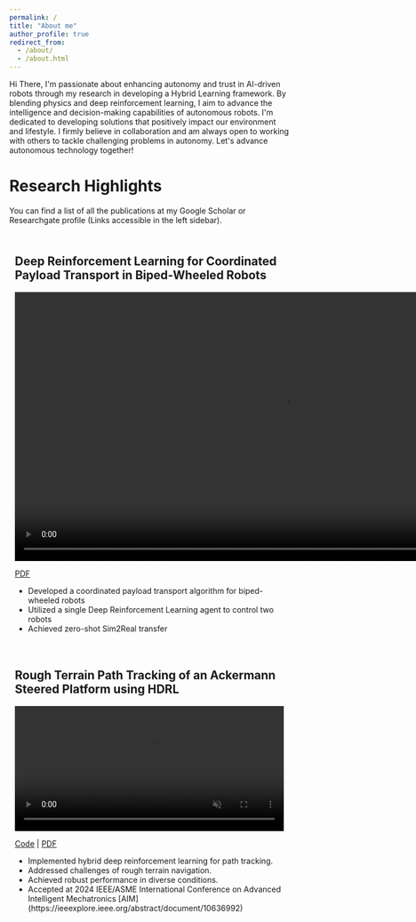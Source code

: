 ```yaml
---
permalink: /
title: "About me"
author_profile: true
redirect_from: 
  - /about/
  - /about.html
---
```


Hi There, I'm passionate about enhancing autonomy and trust in AI-driven robots through my research in developing a Hybrid Learning framework. By blending physics and deep reinforcement learning, I aim to advance the intelligence and decision-making capabilities of autonomous robots.
I'm dedicated to developing solutions that positively impact our environment and lifestyle. I firmly believe in collaboration and am always open to working with others to tackle challenging problems in autonomy.
Let's advance autonomous technology together!

Research Highlights
======
You can find a list of all the publications at my Google Scholar or Researchgate profile (Links accessible in the left sidebar).
<div style="display: flex; flex-wrap: wrap;">

  <!-- Project 1 -->
  <div style="flex: 1; margin: 10px;">
    <h2>Deep Reinforcement Learning for Coordinated Payload Transport in Biped-Wheeled Robots</h2>
    <video width="200%" controls autoplay loop muted>
      <source src="/files/dualdiablo.mp4" type="video/mp4">
      Your browser does not support the video tag.
    </video>
    <p>
      <a href="/files/DhruvM_CoordinatedPayload_Preprint_2024.pdf" target="_blank">PDF</a>
    </p>
    <ul>
      <li>Developed a coordinated payload transport algorithm for biped-wheeled robots</li>
      <li>Utilized a single Deep Reinforcement Learning agent to control two robots</li>
      <li>Achieved zero-shot Sim2Real transfer</li>
    </ul>
  </div>

  <!-- Project 2 -->
  <div style="flex: 1; margin: 10px;">
    <h2>Rough Terrain Path Tracking of an Ackermann Steered Platform using HDRL</h2>
    <video width="100%" height="225" controls autoplay loop muted>
      <source src="/files/HDRL_BrandsHatch.mp4" type="video/mp4">
      Your browser does not support the video tag.
    </video>
    <p>
      <a href="https://github.com/dhruvkm2402/Hybrid_Deep_Reinforcement_Learning_RoughTerrain" target="_blank">Code</a> |
      <a href="/files/RoughTerrain_Ackerman_HybridDRL___Dhruv_Ameya_AIM2024_FinalV1.pdf" target="_blank">PDF</a>
    </p>
    <ul>
      <li>Implemented hybrid deep reinforcement learning for path tracking.</li>
      <li>Addressed challenges of rough terrain navigation.</li>
      <li>Achieved robust performance in diverse conditions.</li>
      <li>Accepted at 2024 IEEE/ASME International Conference on Advanced Intelligent Mechatronics [AIM](https://ieeexplore.ieee.org/abstract/document/10636992)</li>
    </ul>
  </div>
